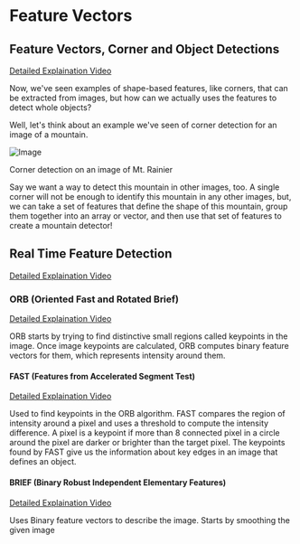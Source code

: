 # Feature Vectors

## Feature Vectors, Corner and Object Detections
[Detailed Explaination Video](https://www.youtube.com/watch?v=-PF1_MITrOw)

Now, we've seen examples of shape-based features, like corners, that can be extracted from images, but how can we actually uses the features to detect whole objects?

Well, let's think about an example we've seen of corner detection for an image of a mountain.

![Image](https://video.udacity-data.com/topher/2018/April/5ad92b7d_screen-shot-2018-04-19-at-4.47.30-pm/screen-shot-2018-04-19-at-4.47.30-pm.png)

Corner detection on an image of Mt. Rainier

Say we want a way to detect this mountain in other images, too. A single corner will not be enough to identify this mountain in any other images, but, we can take a set of features that define the shape of this mountain, group them together into an array or vector, and then use that set of features to create a mountain detector!

## Real Time Feature Detection
[Detailed Explaination Video](https://www.youtube.com/watch?v=zPxylrXf-Gs)

### ORB (Oriented Fast and Rotated Brief)
[Detailed Explaination Video](https://www.youtube.com/watch?v=WN37zcMhMas)

ORB starts by trying to find distinctive small regions called keypoints in the image. Once image keypoints are calculated, ORB computes binary feature vectors for them, which represents intensity around them.

#### FAST (Features from Accelerated Segment Test)
[Detailed Explaination Video](https://www.youtube.com/watch?v=DCHAc6fjcVM)

Used to find keypoints in the ORB algorithm. FAST compares the region of intensity around a pixel and uses a threshold to compute the intensity difference. A pixel is a keypoint if more than 8 connected pixel in a circle around the pixel are darker or brighter than the target pixel. 
The keypoints found by FAST give us the information about key edges in an image that defines an object.

#### BRIEF (Binary Robust Independent Elementary Features)
[Detailed Explaination Video](https://www.youtube.com/watch?v=EKIPEPpRciw)

Uses Binary feature vectors to describe the image. Starts by smoothing the given image
